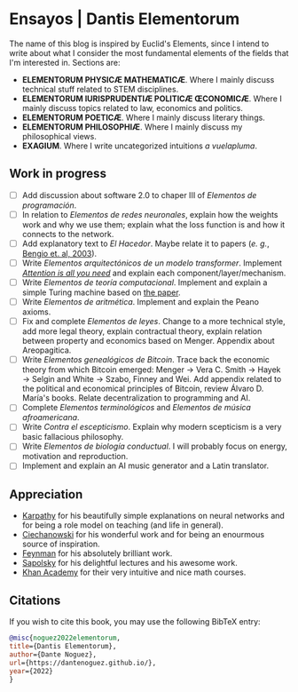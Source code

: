 # Ensayos | Dantis Elementorum

The name of this blog is inspired by Euclid's Elements, since I intend to write about what I consider the most fundamental elements of the fields that I'm interested in. Sections are:

* **ELEMENTORUM PHYSICÆ MATHEMATICÆ**. Where I mainly discuss technical stuff related to STEM disciplines.
* **ELEMENTORUM IURISPRUDENTIÆ POLITICÆ ŒCONOMICÆ**. Where I mainly discuss topics related to law, economics and politics.
* **ELEMENTORUM POETICÆ**. Where I mainly discuss literary things.
* **ELEMENTORUM PHILOSOPHIÆ**. Where I mainly discuss my philosophical views.
* **EXAGIUM**. Where I write uncategorized intuitions *a vuelapluma*.

## Work in progress

- [ ] Add discussion about software 2.0 to chaper III of *Elementos de programación*.
- [ ] In relation to *Elementos de redes neuronales*, explain how the weights work and why we use them; explain what the loss function is and how it connects to the network.
- [ ] Add explanatory text to *El Hacedor*. Maybe relate it to papers (*e. g.*, [Bengio et. al, 2003](https://www.jmlr.org/papers/volume3/bengio03a/bengio03a.pdf)).
- [ ] Write *Elementos arquitectónicos de un modelo transformer*. Implement [*Attention is all you need*](https://arxiv.org/abs/1706.03762) and explain each component/layer/mechanism.
- [ ] Write *Elementos de teoría computacional*. Implement and explain a simple Turing machine based on [the paper](https://www.cs.virginia.edu/~robins/Turing_Paper_1936.pdf).
- [ ] Write *Elementos de aritmética*. Implement and explain the Peano axioms.
- [ ] Fix and complete *Elementos de leyes*. Change to a more technical style, add more legal theory, explain contractual theory, explain relation between property and economics based on Menger. Appendix about Areopagitica.
- [ ] Write *Elementos genealógicos de Bitcoin*. Trace back the economic theory from which Bitcoin emerged: Menger $\to$ Vera C. Smith $\to$ Hayek $\to$ Selgin and White $\to$ Szabo, Finney and Wei. Add appendix related to the political and economical principles of Bitcoin, review Álvaro D. María's books. Relate decentralization to programming and AI.
- [ ] Complete *Elementos terminológicos* and *Elementos de música afroamericana*.
- [ ] Write *Contra el escepticismo*. Explain why modern scepticism is a very basic fallacious philosophy.
- [ ] Write *Elementos de biología conductual*. I will probably focus on energy, motivation and reproduction.
- [ ] Implement and explain an AI music generator and a Latin translator.

## Appreciation 

- [Karpathy](https://youtube.com/playlist?list=PLAqhIrjkxbuWI23v9cThsA9GvCAUhRvKZ) for his beautifully simple explanations on neural networks and for being a role model on teaching (and life in general).
- [Ciechanowski](https://ciechanow.ski/) for his wonderful work and for being an enourmous source of inspiration.
- [Feynman](https://www.feynmanlectures.caltech.edu/info/) for his absolutely brilliant work.
- [Sapolsky](https://youtube.com/playlist?list=PL848F2368C90DDC3D) for his delightful lectures and his awesome work.
- [Khan Academy](http://khanacademy.org) for their very intuitive and nice math courses.

## Citations

If you wish to cite this book, you may use the following BibTeX entry:

```bibtex
@misc{noguez2022elementorum,
title={Dantis Elementorum},
author={Dante Noguez},
url={https://dantenoguez.github.io/},
year={2022}
}
```